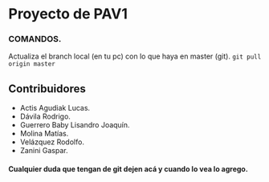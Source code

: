 # Proyecto de PAV1

### COMANDOS.
Actualiza el branch local (en tu pc) con lo que haya en master (git).
``` git pull origin master ```

## Contribuidores
* Actis Agudiak Lucas.
* Dávila Rodrigo.
* Guerrero Baby Lisandro Joaquín.
* Molina Matías.
* Velázquez Rodolfo.
* Zanini Gaspar.


#### Cualquier duda que tengan de git dejen acá y cuando lo vea lo agrego.
